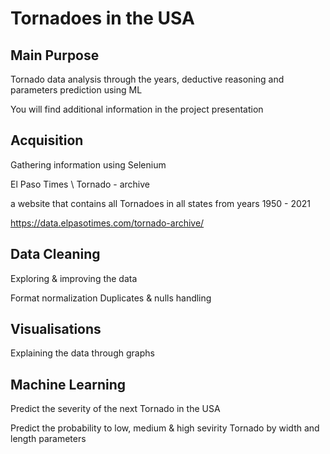 
<h1>Tornadoes in the USA</h1>

<h2>Main Purpose</h2>


Tornado data analysis through the years, deductive reasoning and parameters prediction using ML

You will find additional information in the project presentation


<h2>Acquisition</h2>
Gathering information using Selenium

El Paso Times \\ Tornado - archive

a website that contains all Tornadoes in all states from years 1950 - 2021

https://data.elpasotimes.com/tornado-archive/

<h2>Data Cleaning</h2>
Exploring & improving the data

Format normalization
Duplicates & nulls handling


<h2>Visualisations</h2>
Explaining the data through graphs


<h2>Machine Learning</h2>
Predict the severity of the next Tornado in the USA

Predict the probability to low, medium & high sevirity Tornado by width and length parameters
